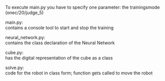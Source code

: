 To execute main.py you have to specify one parameter: the trainingsmode (onec/20/judge_5) <br/>

main.py:  
contains a console tool to start and stop the training

neural_network.py:  
contains the class declaration of the Neural Network

cube.py:  
has the digital representation of the cube as a class

solve.py:  
code for the robot in class form; function gets called to move the robot
